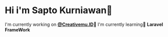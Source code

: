 #  Hi i'm Sapto Kurniawan🙌
  I'm currently working on [**@Creativemu.ID**](https://creativemu.id/)🚀
 I'm currently learning🧠 **Laravel FrameWork**
